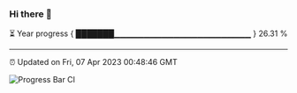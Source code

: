 ### Hi there 👋

⏳ Year progress { ███████▁▁▁▁▁▁▁▁▁▁▁▁▁▁▁▁▁▁▁▁▁▁▁ } 26.31 %

---

⏰ Updated on Fri, 07 Apr 2023 00:48:46 GMT

![Progress Bar CI](https://github.com/liununu/liununu/workflows/Progress%20Bar%20CI/badge.svg)

